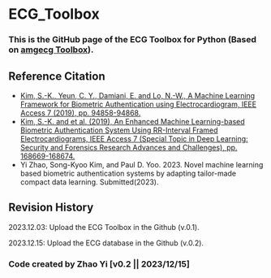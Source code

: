 # ECG_Toolbox
### This is the GitHub page of the ECG Toolbox for Python (Based on [amgecg Toolbox](https://github.com/amangkim/amgecg_toolbox?tab=readme-ov-file#youtube-demo-httpsyoutubetexym7gzz3c)).

## Reference Citation
   - [Kim, S.-K., Yeun, C. Y., Damiani, E. and Lo, N.-W., A Machine Learning Framework for Biometric Authentication using Electrocardiogram, IEEE Access 7 (2019), pp. 94858-94868.](https://ieeexplore.ieee.org/document/8756039)
   - [Kim, S.-K. and et al. (2019), An Enhanced Machine Learning-based Biometric Authentication System Using RR-Interval Framed Electrocardiograms, IEEE Access 7 (Special Topic in Deep Learning: Security and Forensics Research Advances and Challenges), pp. 168669-168674.](https://ieeexplore.ieee.org/document/8907884)
   - Yi Zhao, Song-Kyoo Kim, and Paul D. Yoo. 2023. Novel machine learning based biometric authentication systems by adapting tailor-made compact data learning. Submitted(2023).
     
## Revision History

2023.12.03: Upload the ECG Toolbox in the Github (v.0.1).

2023.12.15: Upload the ECG database in the Github (v.0.2).



### Code created by Zhao Yi [v0.2 || 2023/12/15]
